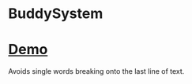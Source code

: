 BuddySystem
===========

<h1><a href="http://codepen.io/ajkochanowicz/pen/mKbtB">Demo</a></h2>

Avoids single words breaking onto the last line of text.
